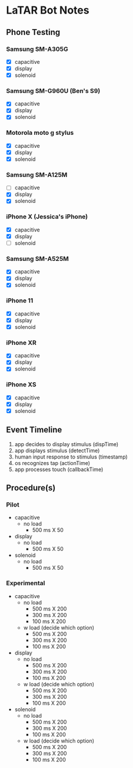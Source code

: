 # LaTAR Bot Notes

## Phone Testing

### Samsung SM-A305G

- [x] capacitive
- [x] display
- [x] solenoid

### Samsung SM-G960U (Ben's S9)

- [x] capacitive
- [x] display
- [x] solenoid

### Motorola moto g stylus

- [x] capacitive
- [x] display
- [x] solenoid

### Samsung SM-A125M

- [ ] capacitive
- [x] display
- [x] solenoid

### iPhone X (Jessica's iPhone)

- [x] capacitive
- [x] display
- [ ] solenoid

### Samsung SM-A525M

- [x] capacitive
- [x] display
- [x] solenoid

### iPhone 11

- [x] capacitive
- [x] display
- [x] solenoid

### iPhone XR

- [x] capacitive
- [x] display
- [x] solenoid

### iPhone XS

- [x] capacitive
- [x] display
- [x] solenoid

## Event Timeline

1. app decides to display stimulus (dispTime)
2. app displays stimulus (detectTime)
3. human input response to stimulus (timestamp)
4. os recognizes tap (actionTime)
5. app processes touch (callbackTime)

## Procedure(s)

### Pilot

- capacitive
  - no load
    - 500 ms X 50
- display
  - no load
    - 500 ms X 50
- solenoid
  - no load
    - 500 ms X 50

### Experimental

- capacitive
  - no load
    - 500 ms X 200
    - 300 ms X 200
    - 100 ms X 200
  - w load (decide which option)
    - 500 ms X 200
    - 300 ms X 200
    - 100 ms X 200
- display
  - no load
    - 500 ms X 200
    - 300 ms X 200
    - 100 ms X 200
  - w load (decide which option)
    - 500 ms X 200
    - 300 ms X 200
    - 100 ms X 200
- solenoid
  - no load
    - 500 ms X 200
    - 300 ms X 200
    - 100 ms X 200
  - w load (decide which option)
    - 500 ms X 200
    - 300 ms X 200
    - 100 ms X 200
